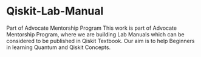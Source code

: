 # Qiskit-Lab-Manual
Part of Advocate Mentorship Program
This work is part of Advocate Mentorship Program, where we are building Lab Manuals which can be considered to be published in Qiskit Textbook.
Our aim is to help Beginners in learning Quantum and Qiskit Concepts.
